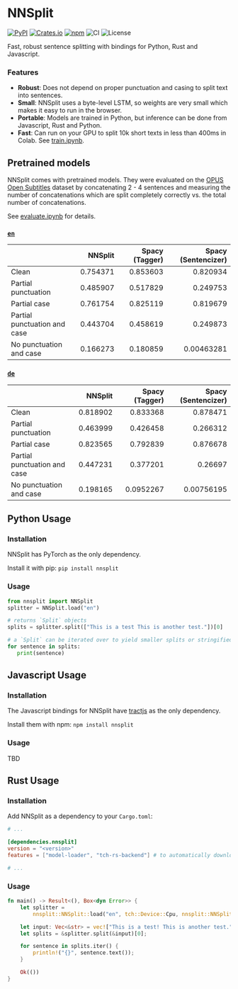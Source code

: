 # NNSplit

[![PyPI](https://img.shields.io/pypi/v/nnsplit)](https://pypi.org/project/nnsplit/)
[![Crates.io](https://img.shields.io/crates/v/nnsplit)](https://crates.io/crates/nnsplit)
[![npm](https://img.shields.io/npm/v/nnsplit)](https://www.npmjs.com/package/nnsplit)
![CI](https://github.com/bminixhofer/nnsplit/workflows/CI/badge.svg)
![License](https://img.shields.io/github/license/bminixhofer/nnsplit)

Fast, robust sentence splitting with bindings for Python, Rust and Javascript.

### Features

- __Robust__: Does not depend on proper punctuation and casing to split text into sentences.
- __Small__: NNSplit uses a byte-level LSTM, so weights are very small which makes it easy to run in the browser.
- __Portable__: Models are trained in Python, but inference can be done from Javascript, Rust and Python.
- __Fast__: Can run on your GPU to split 10k short texts in less than 400ms in Colab. See [train.ipynb](train/train.ipynb).

## Pretrained models

NNSplit comes with pretrained models. They were evaluated on the [OPUS Open Subtitles](http://opus.nlpl.eu/OpenSubtitles-v2018.php) dataset by concatenating 2 - 4 sentences and measuring the number of concatenations which are split completely correctly vs. the total number of concatenations.

See [evaluate.ipynb](train/evaluate.ipynb) for details.

### [`en`](models/en)

|                              |   NNSplit |   Spacy (Tagger) |   Spacy (Sentencizer) |
|:-----------------------------|----------:|-----------------:|----------------------:|
| Clean                        |  0.754371 |         0.853603 |            0.820934   |
| Partial punctuation          |  0.485907 |         0.517829 |            0.249753   |
| Partial case                 |  0.761754 |         0.825119 |            0.819679   |
| Partial punctuation and case |  0.443704 |         0.458619 |            0.249873   |
| No punctuation and case      |  0.166273 |         0.180859 |            0.00463281 |

### [`de`](models/de)

|                              |   NNSplit |   Spacy (Tagger) |   Spacy (Sentencizer) |
|:-----------------------------|----------:|-----------------:|----------------------:|
| Clean                        |  0.818902 |        0.833368  |            0.878471   |
| Partial punctuation          |  0.463999 |        0.426458  |            0.266312   |
| Partial case                 |  0.823565 |        0.792839  |            0.876678   |
| Partial punctuation and case |  0.447231 |        0.377201  |            0.26697    |
| No punctuation and case      |  0.198165 |        0.0952267 |            0.00756195 |

## Python Usage

### Installation

NNSplit has PyTorch as the only dependency.

Install it with pip: `pip install nnsplit`

### Usage

```python
from nnsplit import NNSplit
splitter = NNSplit.load("en")

# returns `Split` objects
splits = splitter.split(["This is a test This is another test."])[0]

# a `Split` can be iterated over to yield smaller splits or stringified with `str(...)`.
for sentence in splits:
   print(sentence)
```

## Javascript Usage

### Installation

The Javascript bindings for NNSplit have [tractjs](https://github.com/bminixhofer/tractjs) as the only dependency.

Install them with npm: `npm install nnsplit`

### Usage

TBD

## Rust Usage

### Installation

Add NNSplit as a dependency to your `Cargo.toml`:

```toml
# ...

[dependencies.nnsplit]
version = "<version>"
features = ["model-loader", "tch-rs-backend"] # to automatically download pretrained models and to use tch-rs for inference, respectively

# ...
```

### Usage

```rust
fn main() -> Result<(), Box<dyn Error>> {
    let splitter =
        nnsplit::NNSplit::load("en", tch::Device::Cpu, nnsplit::NNSplitOptions::default())?;

    let input: Vec<&str> = vec!["This is a test! This is another test."];
    let splits = &splitter.split(&input)[0];

    for sentence in splits.iter() {
        println!("{}", sentence.text());
    }

    Ok(())
}
```
